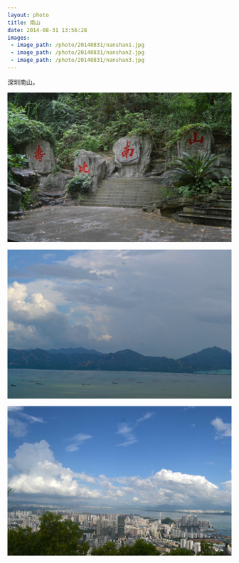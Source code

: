```yaml
---
layout: photo
title: 南山
date: 2014-08-31 13:56:28
images:
 - image_path: /photo/20140831/nanshan1.jpg
 - image_path: /photo/20140831/nanshan2.jpg
 - image_path: /photo/20140831/nanshan3.jpg
---
```


深圳南山。

![](/photo/20140831/nanshan1.jpg)

![](/photo/20140831/nanshan2.jpg)

![](/photo/20140831/nanshan3.jpg)

